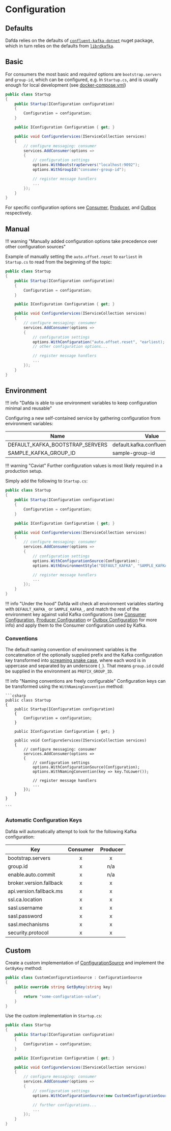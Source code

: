 # Configuration

## Defaults

Dafda relies on the defaults of [`confluent-kafka-dotnet`](https://github.com/confluentinc/confluent-kafka-dotnet) nuget package, which in turn relies on the defaults from [`librdkafka`](https://github.com/edenhill/librdkafka/blob/master/CONFIGURATION.md).

## Basic

For consumers the most basic and _required_ options are `bootstrap.servers` and `group-id`, which can be configured, e.g. in `Startup.cs`, and is usually
enough for local development (see [docker-compose.yml](https://github.com/dfds/dafda/blob/master/docker-compose.yml))

```csharp
public class Startup
{
    public Startup(IConfiguration configuration)
    {
        Configuration = configuration;
    }

    public IConfiguration Configuration { get; }

    public void ConfigureServices(IServiceCollection services)
    {
        // configure messaging: consumer
        services.AddConsumer(options =>
        {
            // configuration settings
            options.WithBootstrapServers("localhost:9092");
            options.WithGroupId("consumer-group-id");

            // register message handlers
            ...
        });
    }
}
```

For specific configuration options see [Consumer](/consumer/#configuration), [Producer](/producer/#configuration), and [Outbox](/outbox/#configuration) respectively.

## Manual

!!! warning "Manually added configuration options take precedence over other configuration sources"

Example of manually setting the `auto.offset.reset` to `earliest` in `Startup.cs` to read from the beginning of the topic:

```csharp
public class Startup
{
    public Startup(IConfiguration configuration)
    {
        Configuration = configuration;
    }

    public IConfiguration Configuration { get; }

    public void ConfigureServices(IServiceCollection services)
    {
        // configure messaging: consumer
        services.AddConsumer(options =>
        {
            // configuration settings
            options.WithConfiguration("auto.offset.reset", "earliest);
            // other configuration options...

            // register message handlers
            ...
        });
    }
}
```

## Environment

!!! info "Dafda is able to use environment variables to keep configuration minimal and reusable"

Configuring a new self-contained service by gathering configuration from environment variables:

| Name                            | Value                            |
| ------------------------------- | -------------------------------- |
| DEFAULT_KAFKA_BOOTSTRAP_SERVERS | default.kafka.confluent.net:9092 |
| SAMPLE_KAFKA_GROUP_ID           | sample-group-id                  |

!!! warning "Caviat"
    Further configuration values is most likely required in a production setup.


Simply add the following to `Startup.cs`:

```csharp
public class Startup
{
    public Startup(IConfiguration configuration)
    {
        Configuration = configuration;
    }

    public IConfiguration Configuration { get; }

    public void ConfigureServices(IServiceCollection services)
    {
        // configure messaging: consumer
        services.AddConsumer(options =>
        {
            // configuration settings
            options.WithConfigurationSource(Configuration);
            options.WithEnvironmentStyle("DEFAULT_KAFKA", "SAMPLE_KAFKA");

            // register message handlers
            ...
        });
    }
}
```

!!! info "Under the hood"
    Dafda will check all environment variables starting with `DEFAULT_KAFKA_` or `SAMPLE_KAFKA_`,
    and match the rest of the environment key against valid Kafka configurations (see [Consumer Configuration](/consumer/#configuration),
    [Producer Configuration](/producer/#configuration) or [Outbox Configuration](/outbox/#configuration) for more info)
     and apply them to the Consumer configuration used by Kafka.

### Conventions

The default naming convention of environment variables is the concatenation of the optionally
supplied prefix and the Kafka configuration key transformed into [screaming snake case](https://en.wikipedia.org/wiki/Snake_case), where
each word is in uppercase and separated by an underscore (`_`). That means `group.id` could be supplied in the environment as `PREFIX_GROUP_ID`.

!!! info "Naming conventions are freely configurable"
    Configuration keys can be transformed using the `WithNamingConvention` method:

    ```csharp
    public class Startup
    {
        public Startup(IConfiguration configuration)
        {
            Configuration = configuration;
        }

        public IConfiguration Configuration { get; }

        public void ConfigureServices(IServiceCollection services)
        {
            // configure messaging: consumer
            services.AddConsumer(options =>
            {
                // configuration settings
                options.WithConfigurationSource(Configuration);
                options.WithNamingConvention(key => key.ToLower());

                // register message handlers
                ...
            });
        }
    }

    ```

### Automatic Configuration Keys

Dafda will automatically attempt to look for the following Kafka configuration:

| Key                     | Consumer | Producer |
| ------------------------| :------: | :------: |
| bootstrap.servers       |    x     |    x     |
| group.id                |    x     |   n/a    |
| enable.auto.commit      |    x     |   n/a    |
| broker.version.fallback |    x     |    x     |
| api.version.fallback.ms |    x     |    x     |
| ssl.ca.location         |    x     |    x     |
| sasl.username           |    x     |    x     |
| sasl.password           |    x     |    x     |
| sasl.mechanisms         |    x     |    x     |
| security.protocol       |    x     |    x     |

## Custom

Create a custom implementation of [ConfigurationSource](https://github.com/dfds/dafda/blob/master/src/Dafda/Configuration/ConfigurationSource.cs) and implement the `GetByKey` method:

```csharp
public class CustomConfigurationSource : ConfigurationSource
{
    public override string GetByKey(string key)
    {
        return "some-configuration-value";
    }
}
```

Use the custom implementation in `Startup.cs`:

```csharp
public class Startup
{
    public Startup(IConfiguration configuration)
    {
        Configuration = configuration;
    }

    public IConfiguration Configuration { get; }

    public void ConfigureServices(IServiceCollection services)
    {
        // configure messaging: consumer
        services.AddConsumer(options =>
        {
            // configuration settings
            options.WithConfigurationSource(new CustomConfigurationSource());

            // further configurations...
            ...
        });
    }
}
```

